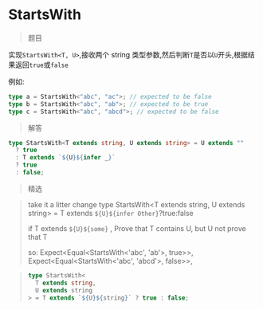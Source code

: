 # StartsWith

<BtnGroup 
	issue="https://tsch.js.org/2688/solutions"
	answer="https://github.com/type-challenges/type-challenges/issues/32041"
/>

> 题目

实现`StartsWith<T, U>`,接收两个 string 类型参数,然后判断`T`是否以`U`开头,根据结果返回`true`或`false`

例如:

```typescript
type a = StartsWith<"abc", "ac">; // expected to be false
type b = StartsWith<"abc", "ab">; // expected to be true
type c = StartsWith<"abc", "abcd">; // expected to be false
```

> 解答

```ts
type StartsWith<T extends string, U extends string> = U extends ""
  ? true
  : T extends `${U}${infer _}`
  ? true
  : false;
```

> 精选

<BtnGroup 
	featured="https://github.com/type-challenges/type-challenges/issues/2690"
/>

> take it a litter change type StartsWith<T extends string, U extends string> = T extends `${U}${infer Other}`?true:false
>
> if T extends `${U}${some}` , Prove that T contains U, but U not prove that T
>
> so: Expect<Equal<StartsWith<'abc', 'ab'>, true>>, Expect<Equal<StartsWith<'abc', 'abcd'>, false>>,

> ```ts
> type StartsWith<
>   T extends string,
>   U extends string
> > = T extends `${U}${string}` ? true : false;
> ```
